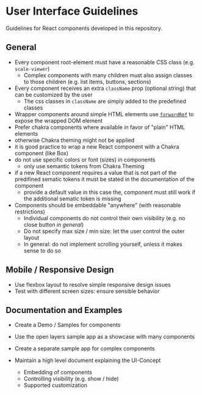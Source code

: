 # User Interface Guidelines

Guidelines for React components developed in this repository.

## General

-   Every component root-element must have a reasonable CSS class (e.g. `scale-viewer`)
    -   Complex components with many children must also assign classes to those children (e.g. list items, buttons, sections)
-   Every component receives an extra `className` prop (optional string) that can be customized by the user
    -   The css classes in `className` are simply added to the predefined classes
-   Wrapper components around simple HTML elements use [`forwardRef`](https://react.dev/reference/react/forwardRef) to expose the wrapped DOM element
-   Prefer chakra components where available in favor of "plain" HTML elements
  -   otherwise Chakra theming might not be applied
  -   it is good practice to wrap a new React component with a Chakra component (like Box)
- do not use specific colors or font (sizes) in components
   - only use semantic tokens from Chakra Theming
- if a new React component requires a value that is not part of the predifined sematic tokens it must be stated in the documentation of the component
  - provide a default value in this case the, component must still work if the additional sematic token is missing     
-   Components should be embeddable "anywhere" (with reasonable restrictions)
    -   Individual components do not control their own visibility (e.g. no close button _in general_)
    -   Do not specify max size / min size: let the user control the outer layout
    -   In general: do not implement scrolling yourself, unless it makes sense to do so

## Mobile / Responsive Design

-   Use flexbox layout to resolve simple responsive design issues
-   Test with different screen sizes: ensure sensible behavior

## Documentation and Examples

-   Create a Demo / Samples for components
-   Use the open layers sample app as a showcase with many components
-   Create a separate sample app for complex components

-   Maintain a high level document explaining the UI-Concept
    -   Embedding of components
    -   Controlling visibility (e.g. show / hide)
    -   Supported customization
